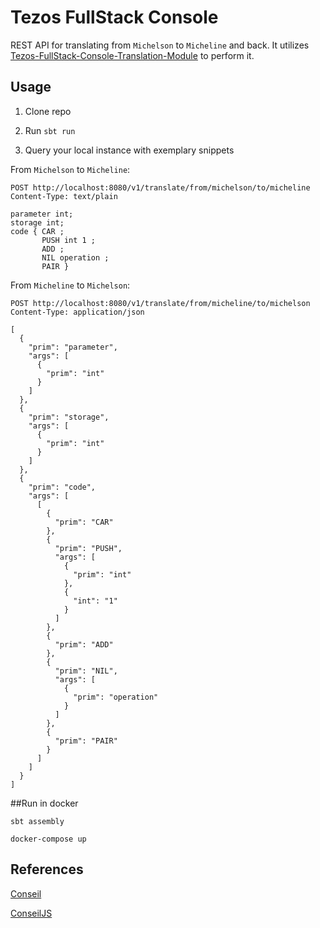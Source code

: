 # Tezos FullStack Console

REST API for translating from `Michelson` to `Micheline` and back.
It utilizes [Tezos-FullStack-Console-Translation-Module](https://github.com/ScalaConsultants/Tezos-FullStack-Console-Translation-Module) to perform it.

## Usage

1. Clone repo

2. Run `sbt run`

3. Query your local instance with exemplary snippets

From `Michelson` to `Micheline`:

```
POST http://localhost:8080/v1/translate/from/michelson/to/micheline
Content-Type: text/plain

parameter int;
storage int;
code { CAR ;
       PUSH int 1 ;
       ADD ;
       NIL operation ;
       PAIR }
```

From `Micheline` to `Michelson`:

```
POST http://localhost:8080/v1/translate/from/micheline/to/michelson
Content-Type: application/json

[
  {
    "prim": "parameter",
    "args": [
      {
        "prim": "int"
      }
    ]
  },
  {
    "prim": "storage",
    "args": [
      {
        "prim": "int"
      }
    ]
  },
  {
    "prim": "code",
    "args": [
      [
        {
          "prim": "CAR"
        },
        {
          "prim": "PUSH",
          "args": [
            {
              "prim": "int"
            },
            {
              "int": "1"
            }
          ]
        },
        {
          "prim": "ADD"
        },
        {
          "prim": "NIL",
          "args": [
            {
              "prim": "operation"
            }
          ]
        },
        {
          "prim": "PAIR"
        }
      ]
    ]
  }
]
```

##Run in docker

```sbt assembly```

```docker-compose up```

## References

[Conseil](https://github.com/Cryptonomic/Conseil)

[ConseilJS](https://github.com/Cryptonomic/ConseilJS)

